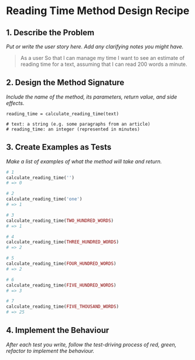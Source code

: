 
# Reading Time Method Design Recipe

## 1. Describe the Problem
_Put or write the user story here. Add any clarifying notes you might have._

> As a user
> So that I can manage my time
> I want to see an estimate of reading time for a text, assuming that I can read 200 words a minute.

## 2. Design the Method Signature
_Include the name of the method, its parameters, return value, and side effects._

```
reading_time = calculate_reading_time(text)

# text: a string (e.g. some paragraphs from an article)
# reading_time: an integer (represented in minutes)
```

## 3. Create Examples as Tests
_Make a list of examples of what the method will take and return._

```ruby
# 1
calculate_reading_time('')
# => 0

# 2
calculate_reading_time('one')
# => 1

# 3
calculate_reading_time(TWO_HUNDRED_WORDS)
# => 1

# 4
calculate_reading_time(THREE_HUNDRED_WORDS)
# => 2

# 5
calculate_reading_time(FOUR_HUNDRED_WORDS)
# => 2

# 6
calculate_reading_time(FIVE_HUNDRED_WORDS)
# => 3

# 7
calculate_reading_time(FIVE_THOUSAND_WORDS)
# => 25
```

## 4. Implement the Behaviour
_After each test you write, follow the test-driving process of red, green, refactor to implement the behaviour._